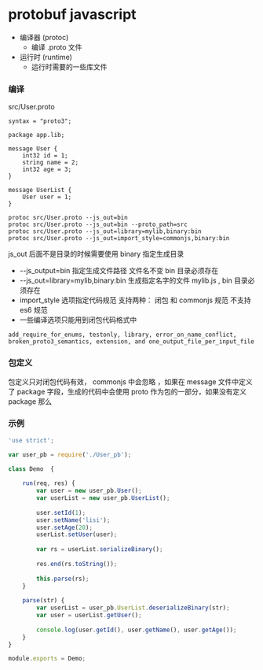 # protobuf javascript

* 编译器 (protoc)
  + 编译 .proto 文件
* 运行时 (runtime)
  + 运行时需要的一些库文件

### 编译

src/User.proto

```
syntax = "proto3";

package app.lib;

message User {
    int32 id = 1;
    string name = 2;
    int32 age = 3;
}

message UserList {
    User user = 1;
}
```

```shell
protoc src/User.proto --js_out=bin
protoc src/User.proto --js_out=bin --proto_path=src
protoc src/User.proto --js_out=library=mylib,binary:bin
protoc src/User.proto --js_out=import_style=commonjs,binary:bin
```
js_out 后面不是目录的时候需要使用 binary 指定生成目录

* --js_output=bin 指定生成文件路径 文件名不变 bin 目录必须存在
* --js_out=library=mylib,binary:bin 生成指定名字的文件 mylib.js , bin 目录必须存在
* import_style 选项指定代码规范 支持两种： 闭包 和 commonjs 规范 不支持 es6 规范
* 一些编译选项只能用到闭包代码格式中

```
add_require_for_enums, testonly, library, error_on_name_conflict, broken_proto3_semantics, extension, and one_output_file_per_input_file 
```

### 包定义

包定义只对闭包代码有效， commonjs 中会忽略 ，如果在 message 文件中定义了 package 字段，生成的代码中会使用 proto 作为包的一部分，如果没有定义 package 那么

### 示例

```javascript
'use strict';

var user_pb = require('./User_pb');

class Demo  {
    
    run(req, res) {        
        var user = new user_pb.User();
        var userList = new user_pb.UserList();
        
        user.setId(1);
        user.setName('lisi');
        user.setAge(20);
        userList.setUser(user);
        
        var rs = userList.serializeBinary();
        
        res.end(rs.toString());
        
        this.parse(rs);
    }
    
    parse(str) {
        var userList = user_pb.UserList.deserializeBinary(str);
        var user = userList.getUser();
        
        console.log(user.getId(), user.getName(), user.getAge());
    }
}

module.exports = Demo;
```
